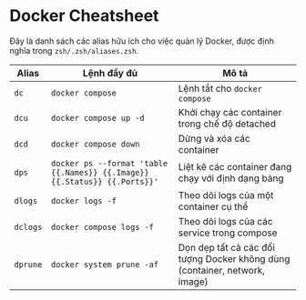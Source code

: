 # Docker Cheatsheet

Đây là danh sách các alias hữu ích cho việc quản lý Docker, được định nghĩa trong `zsh/.zsh/aliases.zsh`.

| Alias | Lệnh đầy đủ | Mô tả |
| ----- | ----------- | ----- |
| `dc` | `docker compose` | Lệnh tắt cho `docker compose` |
| `dcu` | `docker compose up -d` | Khởi chạy các container trong chế độ detached |
| `dcd` | `docker compose down` | Dừng và xóa các container |
| `dps` | `docker ps --format 'table {{.Names}}	{{.Image}}	{{.Status}}	{{.Ports}}'` | Liệt kê các container đang chạy với định dạng bảng |
| `dlogs` | `docker logs -f` | Theo dõi logs của một container cụ thể |
| `dclogs` | `docker compose logs -f` | Theo dõi logs của các service trong compose |
| `dprune` | `docker system prune -af` | Dọn dẹp tất cả các đối tượng Docker không dùng (container, network, image) |
